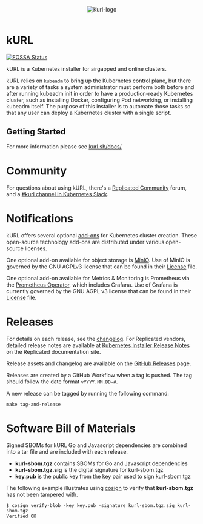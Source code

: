 <div align="center">
  <img alt="Kurl-logo" src="https://kurl.sh/kurl_logo@2x.png" />
</div>
<br/>

kURL
====================================

[![FOSSA Status](https://app.fossa.com/api/projects/custom%2B5995%2Fgithub.com%2Freplicatedhq%2Fkurl.svg?type=small)](https://app.fossa.com/projects/custom%2B5995%2Fgithub.com%2Freplicatedhq%2Fkurl?ref=badge_small)

kURL is a Kubernetes installer for airgapped and online clusters.

kURL relies on `kubeadm` to bring up the Kubernetes control plane, but there are a variety of tasks a system administrator must perform both before and after running kubeadm init in order to have a production-ready Kubernetes cluster, such as installing Docker, configuring Pod networking, or installing kubeadm itself.
The purpose of this installer is to automate those tasks so that any user can deploy a Kubernetes cluster with a single script.

## Getting Started
For more information please see [kurl.sh/docs/](https://kurl.sh/docs/)

# Community

For questions about using kURL, there's a [Replicated Community](https://help.replicated.com/community) forum, and a [#kurl channel in Kubernetes Slack](https://kubernetes.slack.com/channels/kurl).

# Notifications

kURL offers several optional [add-ons](https://kurl.sh/add-ons) for Kubernetes cluster creation. These open-source technology add-ons are distributed under various open-source licenses.

One optional add-on available for object storage is [MinIO](https://github.com/minio/minio). Use of MinIO is governed by the GNU AGPLv3 license that can be found in their [License](https://github.com/minio/minio/blob/master/LICENSE) file.

One optional add-on available for Metrics & Monitoring is Prometheus via the [Prometheus Operator](https://github.com/prometheus-operator/prometheus-operator), which includes Grafana. Use of Grafana is currently governed by the GNU AGPL v3 license that can be found in their [License](https://github.com/grafana/grafana/blob/main/LICENSE) file.

# Releases

For details on each release, see the [changelog](https://github.com/replicatedhq/kURL/releases). For Replicated vendors, detailed release notes are available at [Kubernetes Installer Release Notes](https://docs.replicated.com/release-notes/rn-kubernetes-installer) on the Replicated documentation site.

Release assets and changelog are available on the [GitHub Releases](https://github.com/replicatedhq/kURL/releases) page.

Releases are created by a GitHub Workflow when a tag is pushed.
The tag should follow the date format `vYYYY.MM.DD-#`.

A new release can be tagged by running the following command:

```
make tag-and-release
```

# Software Bill of Materials
Signed SBOMs for kURL Go and Javascript dependencies are combined into a tar file and are included with each release.
- **kurl-sbom.tgz** contains SBOMs for Go  and Javascript dependencies
- **kurl-sbom.tgz.sig** is the digital signature for kurl-sbom.tgz
- **key.pub** is the public key from the key pair used to sign kurl-sbom.tgz

The following example illustrates using [cosign](https://github.com/sigstore/cosign) to verify that **kurl-sbom.tgz** has
not been tampered with.
```shell
$ cosign verify-blob -key key.pub -signature kurl-sbom.tgz.sig kurl-sbom.tgz
Verified OK
```
